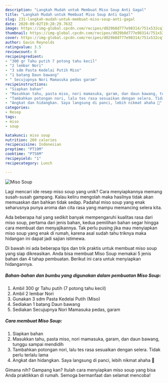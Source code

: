 ```yaml
---
description: "Langkah Mudah untuk Membuat Miso Soup Anti Gagal"
title: "Langkah Mudah untuk Membuat Miso Soup Anti Gagal"
slug: 231-langkah-mudah-untuk-membuat-miso-soup-anti-gagal
date: 2020-09-02T19:28:29.763Z
image: https://img-global.cpcdn.com/recipes/d029b8d777e98314/751x532cq70/miso-soup-foto-resep-utama.jpg
thumbnail: https://img-global.cpcdn.com/recipes/d029b8d777e98314/751x532cq70/miso-soup-foto-resep-utama.jpg
cover: https://img-global.cpcdn.com/recipes/d029b8d777e98314/751x532cq70/miso-soup-foto-resep-utama.jpg
author: Gavin Reynolds
ratingvalue: 3.5
reviewcount: 8
recipeingredient:
- "300 gr Tahu putih 7 potong tahu kecil"
- "2 lembar Nori"
- "3 sdm Pasta Kedelai Putih Miso"
- "1 batang Daun bawang"
- " Secujupnya Nori Mamasuka pedas garam"
recipeinstructions:
- "Siapkan bahan"
- "Masukkan tahu, pasta miso, nori mamasuka, garam, dan daun bawang, tunggu sampai mendidih"
- "Tambahkan potongan nori, lalu tes rasa sesuaikan dengan selera. Tidak perlu terlalu lama"
- "Angkat dan hidangkan. Saya langsung di panci, lebih nikmat ahaha 🤭"
categories:
- Resep
tags:
- miso
- soup

katakunci: miso soup 
nutrition: 269 calories
recipecuisine: Indonesian
preptime: "PT19M"
cooktime: "PT56M"
recipeyield: "1"
recipecategory: Lunch

---
```



![Miso Soup](https://img-global.cpcdn.com/recipes/d029b8d777e98314/751x532cq70/miso-soup-foto-resep-utama.jpg)

Lagi mencari ide resep miso soup yang unik? Cara menyiapkannya memang susah-susah gampang. Kalau keliru mengolah maka hasilnya tidak akan memuaskan dan bahkan tidak sedap. Padahal miso soup yang enak seharusnya punya aroma dan cita rasa yang mampu memancing selera kita.



Ada beberapa hal yang sedikit banyak mempengaruhi kualitas rasa dari miso soup, pertama dari jenis bahan, kedua pemilihan bahan segar hingga cara membuat dan menyajikannya. Tak perlu pusing jika mau menyiapkan miso soup yang enak di rumah, karena asal sudah tahu triknya maka hidangan ini dapat jadi sajian istimewa.


Di bawah ini ada beberapa tips dan trik praktis untuk membuat miso soup yang siap dikreasikan. Anda bisa membuat Miso Soup memakai 5 jenis bahan dan 4 tahap pembuatan. Berikut ini cara untuk menyiapkan hidangannya.

<!--inarticleads1-->

##### Bahan-bahan dan bumbu yang digunakan dalam pembuatan Miso Soup:

1. Ambil 300 gr Tahu putih (7 potong tahu kecil)
1. Ambil 2 lembar Nori
1. Gunakan 3 sdm Pasta Kedelai Putih (Miso)
1. Sediakan 1 batang Daun bawang
1. Sediakan  Secujupnya Nori Mamasuka pedas, garam




<!--inarticleads2-->

##### Cara membuat Miso Soup:

1. Siapkan bahan
1. Masukkan tahu, pasta miso, nori mamasuka, garam, dan daun bawang, tunggu sampai mendidih
1. Tambahkan potongan nori, lalu tes rasa sesuaikan dengan selera. Tidak perlu terlalu lama
1. Angkat dan hidangkan. Saya langsung di panci, lebih nikmat ahaha 🤭




Gimana nih? Gampang kan? Itulah cara menyiapkan miso soup yang bisa Anda praktikkan di rumah. Semoga bermanfaat dan selamat mencoba!
